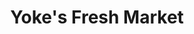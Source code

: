 ---
title: "Yoke's Fresh Market"
url: /spokane-valley-washington/yokes-fresh-market/
shop: supermarket
---